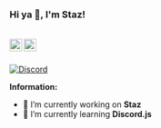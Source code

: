 ### Hi ya 👋, I'm Staz!

<br/>
<a href="https://discord.com/users/1238776033021526097" target="_blank" >
    <img align ="left" alt="Staz Discord" width="22px" src ="https://cdn.jsdelivr.net/npm/simple-icons@v3/icons/discord.svg" />
  </a>
  <a href="https://github.com/Staz212" target="_blank">
    <img align ="left" alt="Staz Github " width="22px" src ="https://cdn.jsdelivr.net/npm/simple-icons@v3/icons/github.svg" />
  </a>

![]()

<br/>

<!-- ![Discord](https://discord.c99.nl/widget/theme-3/1238776033021526097.png) -->
<a href="[https://discord.com/users/1238776033021526097]">
<img src="[https://discord.c99.nl/widget/theme-3/1238776033021526097.png]" alt="Discord"/>
</a>


 **Information:**

- 🔭 I’m currently working on  **Staz**
- 🌱 I’m currently learning  **Discord.js**

